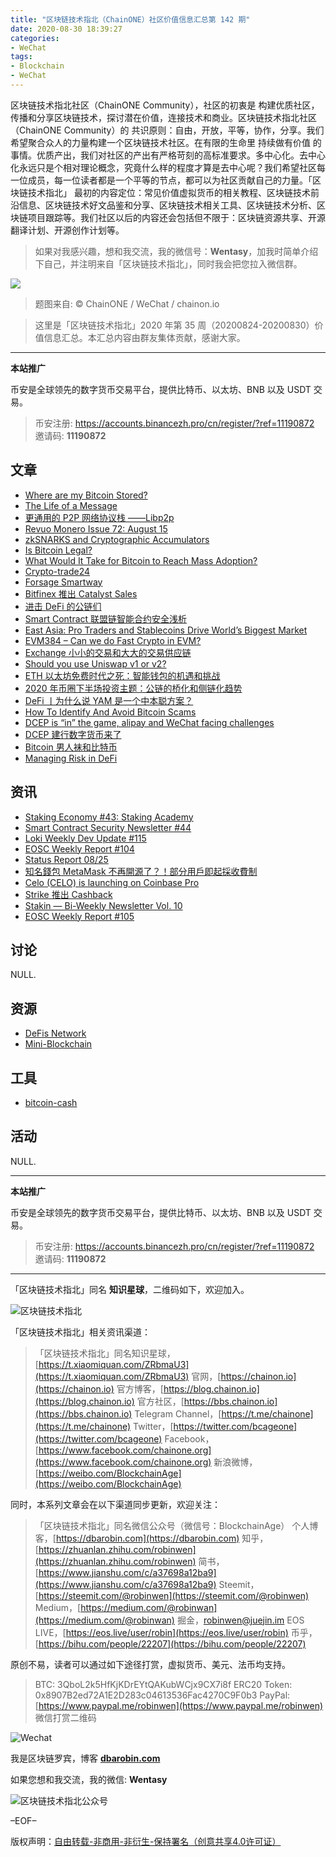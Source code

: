 ```yaml
---
title: "区块链技术指北（ChainONE）社区价值信息汇总第 142 期"
date: 2020-08-30 18:39:27
categories:
- WeChat
tags:
- Blockchain
- WeChat
---
```

区块链技术指北社区（ChainONE Community），社区的初衷是 构建优质社区，传播和分享区块链技术，探讨潜在价值，连接技术和商业。区块链技术指北社区（ChainONE Community）的 共识原则：自由，开放，平等，协作，分享。我们希望聚合众人的力量构建一个区块链技术社区。在有限的生命里 持续做有价值 的事情。优质产出，我们对社区的产出有严格苛刻的高标准要求。多中心化。去中心化永远只是个相对理论概念，究竟什么样的程度才算是去中心呢？我们希望社区每一位成员，每一位读者都是一个平等的节点，都可以为社区贡献自己的力量。「区块链技术指北」 最初的内容定位：常见价值虚拟货币的相关教程、区块链技术前沿信息、区块链技术好文品鉴和分享、区块链技术相关工具、区块链技术分析、区块链项目跟踪等。我们社区以后的内容还会包括但不限于：区块链资源共享、开源翻译计划、开源创作计划等。
<!-- more -->

> 如果对我感兴趣，想和我交流，我的微信号：**Wentasy**，加我时简单介绍下自己，并注明来自「区块链技术指北」，同时我会把您拉入微信群。

![](https://cdn.dbarobin.com/EFxCQjC.png)

> 题图来自: © ChainONE / WeChat / chainon.io

> 这里是「区块链技术指北」2020 年第 35 周（20200824-20200830）价值信息汇总。本汇总内容由群友集体贡献，感谢大家。

***

**本站推广**

币安是全球领先的数字货币交易平台，提供比特币、以太坊、BNB 以及 USDT 交易。

> 币安注册: https://accounts.binancezh.pro/cn/register/?ref=11190872
> 邀请码: **11190872**

## 文章

* [Where are my Bitcoin Stored?](https://bbs.chainon.io/d/6238)
* [The Life of a Message](https://bbs.chainon.io/d/6242)
* [更通用的 P2P 网络协议栈 ——Libp2p](https://bbs.chainon.io/d/6243)
* [Revuo Monero Issue 72: August 15](https://bbs.chainon.io/d/6244)
* [zkSNARKS and Cryptographic Accumulators](https://bbs.chainon.io/d/6249)
* [Is Bitcoin Legal?](https://bbs.chainon.io/d/6250)
* [What Would It Take for Bitcoin to Reach Mass Adoption?](https://bbs.chainon.io/d/6251)
* [Crypto-trade24](https://bbs.chainon.io/d/6252)
* [Forsage Smartway](https://bbs.chainon.io/d/6253)
* [Bitfinex 推出 Catalyst Sales](https://bbs.chainon.io/d/6254)
* [进击 DeFi 的公链们](https://bbs.chainon.io/d/6256)
* [Smart Contract 联盟链智能合约安全浅析](https://bbs.chainon.io/d/6257)
* [East Asia: Pro Traders and Stablecoins Drive World’s Biggest Market](https://bbs.chainon.io/d/6258)
* [EVM384 – Can we do Fast Crypto in EVM?](https://bbs.chainon.io/d/6259)
* [Exchange 小小的交易和大大的交易供应链](https://bbs.chainon.io/d/6260)
* [Should you use Uniswap v1 or v2?](https://bbs.chainon.io/d/6261)
* [ETH 以太坊免费时代之死：智能钱包的机遇和挑战](https://bbs.chainon.io/d/6262)
* [2020 年币圈下半场投资主题：公链的桥化和侧链化趋势](https://bbs.chainon.io/d/6263)
* [DeFi 丨为什么说 YAM 是一个中本聪方案？](https://bbs.chainon.io/d/6264)
* [How To Identify And Avoid Bitcoin Scams](https://bbs.chainon.io/d/6265)
* [DCEP is “in” the game, alipay and WeChat facing challenges](https://bbs.chainon.io/d/6268)
* [DCEP 建行数字货币来了](https://bbs.chainon.io/d/6269)
* [Bitcoin 男人袜和比特币](https://bbs.chainon.io/d/6270)
* [Managing Risk in DeFi](https://bbs.chainon.io/d/6271)

## 资讯

* [Staking Economy #43: Staking Academy](https://bbs.chainon.io/d/6239)
* [Smart Contract Security Newsletter #44](https://bbs.chainon.io/d/6240)
* [Loki Weekly Dev Update #115](https://bbs.chainon.io/d/6241)
* [EOSC Weekly Report #104](https://bbs.chainon.io/d/6245)
* [Status Report 08/25](https://bbs.chainon.io/d/6246)
* [知名錢包 MetaMask 不再開源了？！部分用戶即起採收費制](https://bbs.chainon.io/d/6247)
* [Celo (CELO) is launching on Coinbase Pro](https://bbs.chainon.io/d/6248)
* [Strike 推出 Cashback](https://bbs.chainon.io/d/6255)
* [Stakin — Bi-Weekly Newsletter Vol. 10](https://bbs.chainon.io/d/6266)
* [EOSC Weekly Report #105](https://bbs.chainon.io/d/6267)

## 讨论

NULL.

## 资源

* [DeFis Network](https://bbs.chainon.io/d/6272)
* [Mini-Blockchain](https://bbs.chainon.io/d/6273)

## 工具

* [bitcoin-cash](https://bbs.chainon.io/d/6274)

## 活动

NULL.

***

**本站推广**

币安是全球领先的数字货币交易平台，提供比特币、以太坊、BNB 以及 USDT 交易。

> 币安注册: https://accounts.binancezh.pro/cn/register/?ref=11190872
> 邀请码: **11190872**

***

「区块链技术指北」同名 **知识星球**，二维码如下，欢迎加入。

![区块链技术指北](https://cdn.dbarobin.com/3YzonTR.png)

「区块链技术指北」相关资讯渠道：

> 「区块链技术指北」同名知识星球，[https://t.xiaomiquan.com/ZRbmaU3](https://t.xiaomiquan.com/ZRbmaU3)
> 官网，[https://chainon.io](https://chainon.io)
> 官方博客，[https://blog.chainon.io](https://blog.chainon.io)
> 官方社区，[https://bbs.chainon.io](https://bbs.chainon.io)
> Telegram Channel，[https://t.me/chainone](https://t.me/chainone)
> Twitter，[https://twitter.com/bcageone](https://twitter.com/bcageone)
> Facebook，[https://www.facebook.com/chainone.org](https://www.facebook.com/chainone.org)
> 新浪微博，[https://weibo.com/BlockchainAge](https://weibo.com/BlockchainAge)

同时，本系列文章会在以下渠道同步更新，欢迎关注：

> 「区块链技术指北」同名微信公众号（微信号：BlockchainAge）
> 个人博客，[https://dbarobin.com](https://dbarobin.com)
> 知乎，[https://zhuanlan.zhihu.com/robinwen](https://zhuanlan.zhihu.com/robinwen)
> 简书，[https://www.jianshu.com/c/a37698a12ba9](https://www.jianshu.com/c/a37698a12ba9)
> Steemit，[https://steemit.com/@robinwen](https://steemit.com/@robinwen)
> Medium，[https://medium.com/@robinwan](https://medium.com/@robinwan)
> 掘金，[robinwen@juejin.im](https://juejin.im/user/5673ccae60b2260ee435f89a/posts)
> EOS LIVE，[https://eos.live/user/robin](https://eos.live/user/robin)
> 币乎，[https://bihu.com/people/22207](https://bihu.com/people/22207)

原创不易，读者可以通过如下途径打赏，虚拟货币、美元、法币均支持。

> BTC: 3QboL2k5HfKjKDrEYtQAKubWCjx9CX7i8f
> ERC20 Token: 0x8907B2ed72A1E2D283c04613536Fac4270C9F0b3
> PayPal: [https://www.paypal.me/robinwen](https://www.paypal.me/robinwen)
> 微信打赏二维码

![Wechat](https://cdn.dbarobin.com/SzoNl5b.jpg)

我是区块链罗宾，博客 **[dbarobin.com](https://dbarobin.com/)**

如果您想和我交流，我的微信: **Wentasy**

![区块链技术指北公众号](https://cdn.dbarobin.com/w0wignb.png)

–EOF–

版权声明：[自由转载-非商用-非衍生-保持署名（创意共享4.0许可证）](http://creativecommons.org/licenses/by-nc-nd/4.0/deed.zh)